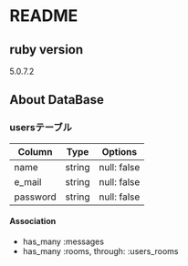 # README

## ruby version
5.0.7.2

## About DataBase

### usersテーブル

|Column|Type|Options|
|------|----|-------|
|name|string|null: false|
|e_mail|string|null: false|
|password|string|null: false|
#### Association
* has_many :messages
* has_many :rooms, through: :users_rooms
